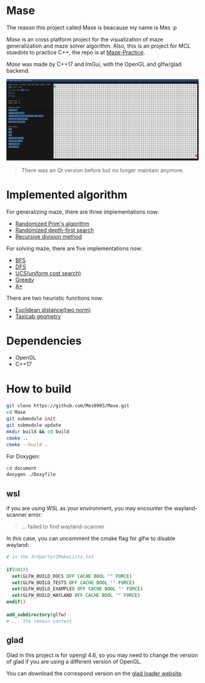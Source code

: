 # Mase

The reason this project called Mase is beacause my name is Mes :p

*Mase* is an cross platform project for the visualization of maze generalization and maze solver algorithm. Also, this is an project for MCL stuednts to practice C++, the repo is at [Maze-Practice](https://github.com/OpenMCL/Maze-Practice).

*Mase* was made by C++17 and ImGui, with the OpenGL and glfw/glad backend.

![](document/mase.gif)

> There was an Qt version before but no longer maintain anymore.

# Implemented algorithm

For generalizing maze, there are three implementations now:

- [Randomized Prim's algorithm](https://en.wikipedia.org/wiki/Maze_generation_algorithm#Iterative_randomized_Prim's_algorithm_(without_stack,_without_sets))
- [Randomized depth-first search](https://en.wikipedia.org/wiki/Maze_generation_algorithm#Randomized_depth-first_search)
- [Recursive division method](https://en.wikipedia.org/wiki/Maze_generation_algorithm#Recursive_division_method)

For solving maze, there are five implementations now:

- [BFS](https://en.wikipedia.org/wiki/Breadth-first_search)
- [DFS](https://en.wikipedia.org/wiki/Depth-first_search)
- [UCS(uniform cost search)](https://en.wikipedia.org/wiki/Dijkstra%27s_algorithm#Practical_optimizations_and_infinite_graphs)
- [Greedy](https://en.wikipedia.org/wiki/Greedy_algorithm)
- [A\*](https://en.wikipedia.org/wiki/A*_search_algorithm)

There are two heuristic functions now:

- [Euclidean distance(two norm)](https://en.wikipedia.org/wiki/Euclidean_distance)
- [Taxicab geometry](https://en.wikipedia.org/wiki/Taxicab_geometry)

# Dependencies

- OpenGL
- C++17

# How to build

```bash
git clone https://github.com/Mes0903/Mase.git
cd Mase
git submodule init
git submodule update
mkdir build && cd build
cmake ..
cmake --build .
```

For Doxygen:

```bash
cd document
doxygen ./Doxyfile
```

## wsl

if you are using WSL as your environment, you may encounter the wayland-scanner error:

> ... failed to find wayland-scanner

In this case, you can uncomment the cmake flag for glfw to disable wayland:

```cmake
# in the 3rdparty/CMakeLists.txt

if(UNIX)
  set(GLFW_BUILD_DOCS OFF CACHE BOOL "" FORCE)
  set(GLFW_BUILD_TESTS OFF CACHE BOOL "" FORCE)
  set(GLFW_BUILD_EXAMPLES OFF CACHE BOOL "" FORCE)
  set(GLFW_BUILD_WAYLAND OFF CACHE BOOL "" FORCE)
endif()

add_subdirectory(glfw)
# ... the remain content
```

## glad

Glad in this project is for opengl 4.6, so you may need to change the version of glad if you are using a different version of OpenGL.

You can download the correspond version on the [glad loader website](https://glad.dav1d.de/).